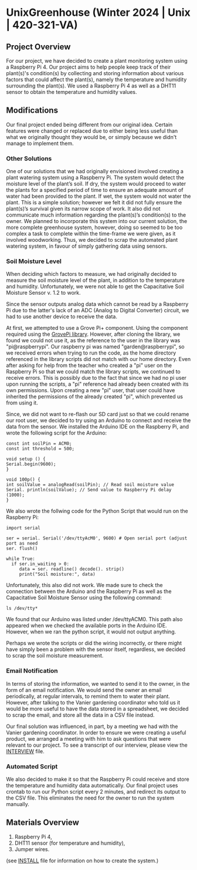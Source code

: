 # UnixGreenhouse (Winter 2024 | Unix | 420-321-VA)

## Project Overview  

For our project, we have decided to create a plant monitoring system using a Raspberry Pi 4. Our project aims to help people keep track of their plant(s)'s condition(s) by collecting and storing information about various factors that could affect the plant(s), namely the temperature and humidity surrounding the plant(s). We used a Raspberry Pi 4 as well as a DHT11 sensor to obtain the temperature and humidity values. 

## Modifications 

Our final project ended being different from our original idea. Certain features were changed or replaced due to either being less useful than what we originally thought they would be, or simply because we didn't manage to implement them. 

### Other Solutions

One of our solutions that we had originally envisioned involved creating a plant watering system using a Raspberry Pi. The system would detect the moisture level of the plant’s soil. If dry, the system would proceed to water the plants for a specified period of time to ensure an adequate amount of water had been provided to the plant. If wet, the system would not water the plant. This is a simple solution; however we felt it did not fully ensure the plant(s)’s survival given its narrow scope of work. It also did not communicate much information regarding the plant(s)’s condition(s) to the owner. We planned to incorporate this system into our current solution, the more complete greenhouse system, however, doing so seemed to be too complex a task to complete within the time-frame we were given, as it involved woodworking. Thus, we decided to scrap the automated plant watering system, in favour of simply gathering data using sensors. 

### Soil Moisture Level

When deciding which factors to measure, we had originally decided to measure the soil moisture level of the plant, in addition to the temperature and humidity. Unfortunately, we were not able to get the Capacitative Soil Moisture Sensor v. 1.2 to work. 

Since the sensor outputs analog data which cannot be read by a Raspberry Pi due to the latter's lack of an ADC (Analog to Digital Converter) circuit, we had to use another device to receive the data. 

At first, we attempted to use a Grove Pi+ component. Using the component required using the [GrovePi library](https://github.com/DexterInd/GrovePi). However, after cloning the library, we found we could not use it, as the reference to the user in the library was "pi@raspberrypi". Our raspberry pi was named "garden@raspberrypi", so we received errors when trying to run the code, as the home directory referenced in the library scripts did not match with our home directory. Even after asking for help from the teacher who created a "pi" user on the Raspberry Pi so that we could match the library scripts, we continued to receive errors. This is possibly due to the fact that since we had no pi user upon running the scripts, a "pi" reference had already been created with its own permissions. Upon creating a new "pi" user, that user could have inherited the permissions of the already created "pi", which prevented us from using it. 

Since, we did not want to re-flash our SD card just so that we could rename our root user, we decided to try using an Arduino to connect and receive the data from the sensor. We installed the Arduino IDE on the Raspberry Pi, and wrote the following script for the Arduino:

```
const int soilPin = ACM0; 
const int threshold = 500;

void setup () {
Serial.begin(9600); 
}

void 100p() {
int soilValue = analogRead(soilPin); // Read soil moisture value
Serial. println(soilValue); // Send value to Raspberry Pi delay (1000); 
}
```

We also wrote the follwing code for the Python Script that would run on the Raspberry Pi:

```
import serial

ser = serial. Serial('/dev/ttyAcM0', 9600) # Open serial port (adjust port as need
ser. flush()

while True:
  if ser.in_waiting > 0:
     data = ser. readline() decode(). strip()
     print("Soil moisture:", data)
```

Unfortunately, this also did not work. We made sure to check the connection between the Arduino and the Raspberry Pi as well as the Capacitative Soil Moisture Sensor using the following command: 

```
ls /dev/tty*
```

We found that our Arduino was listed under /dev/ttyACM0. This path also appeared when we checked the available ports in the Arduino IDE. However, when we ran the python script, it would not output anything. 

Perhaps we wrote the scripts or did the wiring incorrectly, or there might have simply been a problem with the sensor itself, regardless, we decided to scrap the soil moisture measurement.

### Email Notification

In terms of storing the information, we wanted to send it to the owner, in the form of an email notification. We would send the owner an email periodically, at regular intervals, to remind them to water their plant. However, after talking to the Vanier gardening coordinator who told us it would be more useful to have the data stored in a spreadsheet, we decided to scrap the email, and store all the data in a CSV file instead.

Our final solution was influenced, in part, by a meeting we had with the Vanier gardening coordinator. In order to ensure we were creating a useful product, we arranged a meeting with him to ask questions that were relevant to our project. To see a transcript of our interview, please view the [INTERVIEW](INTERVIEW.md) file.

### Automated Script

We also decided to make it so that the Raspberry Pi could receive and store the temperature and humidity data automatically. Our final project uses crontab to run our Python script every 2 minutes, and redirect its output to the CSV file. This eliminates the need for the owner to run the system manually.

## Materials Overview
1. Raspberry Pi 4,
2. DHT11 sensor (for temperature and humidity),
3. Jumper wires.

(see [INSTALL](INSTALL.md) file for information on how to create the system.) 
